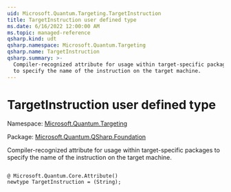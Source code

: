 ```yaml
---
uid: Microsoft.Quantum.Targeting.TargetInstruction
title: TargetInstruction user defined type
ms.date: 6/16/2022 12:00:00 AM
ms.topic: managed-reference
qsharp.kind: udt
qsharp.namespace: Microsoft.Quantum.Targeting
qsharp.name: TargetInstruction
qsharp.summary: >-
  Compiler-recognized attribute for usage within target-specific packages
  to specify the name of the instruction on the target machine.
---
```


# TargetInstruction user defined type

Namespace: [Microsoft.Quantum.Targeting](xref:Microsoft.Quantum.Targeting)

Package: [Microsoft.Quantum.QSharp.Foundation](https://nuget.org/packages/Microsoft.Quantum.QSharp.Foundation)


Compiler-recognized attribute for usage within target-specific packagesto specify the name of the instruction on the target machine.

```qsharp

@ Microsoft.Quantum.Core.Attribute()
newtype TargetInstruction = (String);
```

